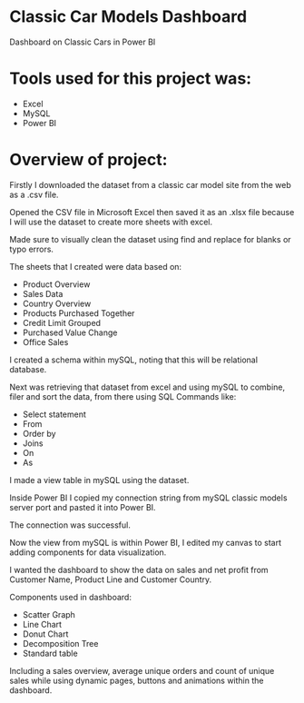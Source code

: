 # Classic Car Models Dashboard
Dashboard on Classic Cars in Power BI 


# Tools used for this project was:

- Excel
- MySQL
- Power BI


# Overview of project:

Firstly I downloaded the dataset from a classic car model site from the web as a .csv file.

Opened the CSV file in Microsoft Excel then saved it as an .xlsx file because I will use the dataset to create more sheets with excel.

Made sure to visually clean the dataset using find and replace for blanks or typo errors. 

The sheets that I created were data based on:

- Product Overview
- Sales Data
- Country Overview
- Products Purchased Together
- Credit Limit Grouped
- Purchased Value Change
- Office Sales

I created a schema within mySQL, noting that this will be relational database. 

Next was retrieving that dataset from excel and using mySQL to combine, filer and sort the data, from there using SQL Commands like:

- Select statement
- From
- Order by
- Joins
- On
- As

I made a view table in mySQL using the dataset. 


Inside Power BI I copied my connection string from mySQL classic models server port and pasted it into Power BI. 

The connection was successful. 

 
Now the view from mySQL is within Power BI, I edited my canvas to start adding components for data visualization. 


I wanted the dashboard to show the data on sales and net profit from Customer Name, Product Line and Customer Country. 

Components used in dashboard:

- Scatter Graph
- Line Chart
- Donut Chart
- Decomposition Tree
- Standard table
  
Including a sales overview, average unique orders and count of unique sales while using dynamic pages, buttons and animations within the dashboard.

